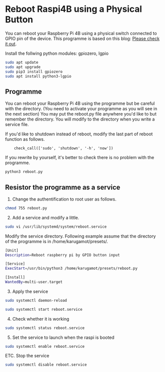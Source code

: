 # Reboot Raspi4B using a Physical Button
You can reboot your Raspberry Pi 4B using a physical switch connected to GPIO pin of the device.
This programme is based on this blog: [Please check it out](https://gpiozero.readthedocs.io/en/stable/recipes.html#shutdown-button).

Install the follwing python modules: gpiozero, lgpio
```sh
sudo apt update
sudo apt upgrade
sudo pip3 install gpiozero
sudo apt install python3-lgpio
```

## Programme
You can reboot your Raspberry Pi 4B using the programme but be careful with the directory.
(You need to activate your programme as you will see in the next section)
You may put the reboot.py file anywhere you'd like to but remember the directory.
You will modify to the directory when you write a service file.

If you'd like to shutdown instead of reboot, modify the last part of reboot function as follows.
```
    check_call(['sudo', 'shutdown', '-h', 'now'])
```

If you rewrite by yourself, it's better to check there is no problem with the programme.
```sh
python3 reboot.py
```

## Resistor the programme as a service
1. Change the authentification to root user as follows.
```sh
chmod 755 reboot.py
```

2. Add a service and modify a little.
```sh
sudo vi /usr/lib/systemd/system/reboot.service
```

Modify the service directory.
Following example assume that the directory of the programme is in /home/karugamot/presets/.
```sh
[Unit]
Description=Reboot raspberry pi by GPIO button input

[Service]
ExecStart=/usr/bin/python3 /home/karugamot/presets/reboot.py

[Install]
WantedBy=multi-user.target
```

3. Apply the service
```sh
sudo systemctl daemon-reload
```
```sh
sudo systemctl start reboot.service
```

4. Check whether it is working
```sh
sudo systemctl status reboot.service
```

5. Set the service to launch when the raspi is booted
```sh
sudo systemctl enable reboot.service
```

ETC. Stop the service
```sh
sudo systemctl disable reboot.service
```